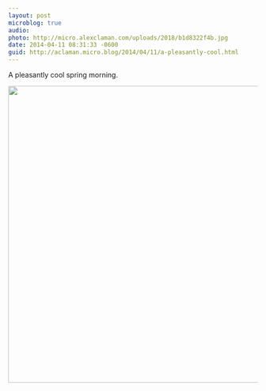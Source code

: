 ```yaml
---
layout: post
microblog: true
audio: 
photo: http://micro.alexclaman.com/uploads/2018/b1d8322f4b.jpg
date: 2014-04-11 08:31:33 -0600
guid: http://aclaman.micro.blog/2014/04/11/a-pleasantly-cool.html
---
```

A pleasantly cool spring morning.

<img src="http://micro.alexclaman.com/uploads/2018/b1d8322f4b.jpg" width="600" height="600" />
